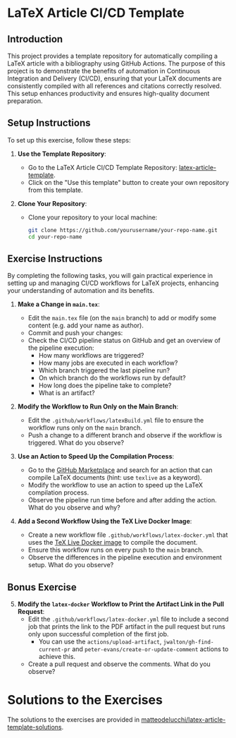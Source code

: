 # LaTeX Article CI/CD Template

## Introduction

This project provides a template repository for automatically compiling a LaTeX article with a bibliography using GitHub Actions. 
The purpose of this project is to demonstrate the benefits of automation in Continuous Integration and Delivery (CI/CD), ensuring that your LaTeX documents are consistently compiled with all references and citations correctly resolved. 
This setup enhances productivity and ensures high-quality document preparation.

## Setup Instructions

To set up this exercise, follow these steps:

1. **Use the Template Repository**:
   - Go to the LaTeX Article CI/CD Template Repository: [latex-article-template](https://github.com/matteodelucchi/latex-article-template).
   - Click on the "Use this template" button to create your own repository from this template.

2. **Clone Your Repository**:
   - Clone your repository to your local machine:
     ```bash
     git clone https://github.com/yourusername/your-repo-name.git
     cd your-repo-name
     ```

## Exercise Instructions

By completing the following tasks, you will gain practical experience in setting up and managing CI/CD workflows for LaTeX projects, enhancing your understanding of automation and its benefits.

1. **Make a Change in `main.tex`**:
   - Edit the `main.tex` file (on the `main` branch) to add or modify some content (e.g. add your name as author).
   - Commit and push your changes:
   - Check the CI/CD pipeline status on GitHub and get an overview of the pipeline execution:
        - How many workflows are triggered? 
        - How many jobs are executed in each workflow? 
        - Which branch triggered the last pipeline run?
        - On which branch do the workflows run by default? 
        - How long does the pipeline take to complete? 
        - What is an artifact?

2. **Modify the Workflow to Run Only on the Main Branch**:
   - Edit the `.github/workflows/latexBuild.yml` file to ensure the workflow runs only on the `main` branch.
   - Push a change to a different branch and observe if the workflow is triggered. What do you observe?

3. **Use an Action to Speed Up the Compilation Process**:
   - Go to the [GitHub Marketplace](https://github.com/marketplace?type=actions) and search for an action that can compile LaTeX documents (hint: use `texlive` as a keyword).
   - Modify the workflow to use an action to speed up the LaTeX compilation process.
   - Observe the pipeline run time before and after adding the action. What do you observe and why?

4. **Add a Second Workflow Using the TeX Live Docker Image**:
   - Create a new workflow file `.github/workflows/latex-docker.yml` that uses the [TeX Live Docker image](https://hub.docker.com/r/texlive/texlive) to compile the document.
   - Ensure this workflow runs on every push to the `main` branch.
   - Observe the differences in the pipeline execution and environment setup. What do you observe?

## Bonus Exercise

5. **Modify the `latex-docker` Workflow to Print the Artifact Link in the Pull Request**:
   - Edit the `.github/workflows/latex-docker.yml` file to include a second job that prints the link to the PDF artifact in the pull request but runs only upon successful completion of the first job.
      - You can use the `actions/upload-artifact`, `jwalton/gh-find-current-pr` and `peter-evans/create-or-update-comment` actions to achieve this.
   - Create a pull request and observe the comments. What do you observe?

# Solutions to the Exercises

The solutions to the exercises are provided in [matteodelucchi/latex-article-template-solutions](https://github.com/matteodelucchi/latex-article-template-solutions).